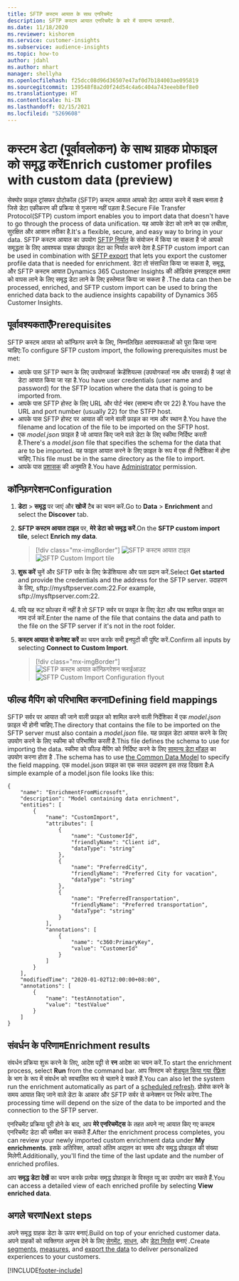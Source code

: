 ```yaml
---
title: SFTP कस्टम आयात के साथ एनरिचमेंट
description: SFTP कस्टम आयात एनरिचमेंट के बारे में सामान्य जानकारी.
ms.date: 11/18/2020
ms.reviewer: kishorem
ms.service: customer-insights
ms.subservice: audience-insights
ms.topic: how-to
author: jdahl
ms.author: mhart
manager: shellyha
ms.openlocfilehash: f25dcc08d96d36507e47af0d7b184003ae095819
ms.sourcegitcommit: 139548f8a2d0f24d54c4a6c404a743eeeb8ef8e0
ms.translationtype: HT
ms.contentlocale: hi-IN
ms.lasthandoff: 02/15/2021
ms.locfileid: "5269608"
---
```

# <a name="enrich-customer-profiles-with-custom-data-preview"></a><span data-ttu-id="e2070-103">कस्टम डेटा (पूर्वावलोकन) के साथ ग्राहक प्रोफाइल को समृद्ध करें</span><span class="sxs-lookup"><span data-stu-id="e2070-103">Enrich customer profiles with custom data (preview)</span></span>

<span data-ttu-id="e2070-104">सेक्योर फ़ाइल ट्रांसफर प्रोटोकॉल (SFTP) कस्टम आयात आपको डेटा आयात करने में सक्षम बनाता है जिसे डेटा एकीकरण की प्रक्रिया से गुजरना नहीं पड़ता है.</span><span class="sxs-lookup"><span data-stu-id="e2070-104">Secure File Transfer Protocol(SFTP) custom import enables you to import data that doesn't have to go through the process of data unification.</span></span> <span data-ttu-id="e2070-105">यह आपके डेटा को लाने का एक लचीला, सुरक्षित और आसान तरीका है.</span><span class="sxs-lookup"><span data-stu-id="e2070-105">It's a flexible, secure, and easy way to bring in your data.</span></span> <span data-ttu-id="e2070-106">SFTP कस्टम आयात का उपयोग [SFTP निर्यात](export-sftp.md) के संयोजन में किया जा सकता है जो आपको समृद्धता के लिए आवश्यक ग्राहक प्रोफ़ाइल डेटा का निर्यात करने देता है.</span><span class="sxs-lookup"><span data-stu-id="e2070-106">SFTP custom import can be used in combination with [SFTP export](export-sftp.md) that lets you export the customer profile data that is needed for enrichment.</span></span> <span data-ttu-id="e2070-107">डेटा तो संसाधित किया जा सकता है, समृद्ध, और SFTP कस्टम आयात Dynamics 365 Customer Insights की ऑडियंस इनसाइट्स क्षमता को वापस लाने के लिए समृद्ध डेटा लाने के लिए इस्तेमाल किया जा सकता है .</span><span class="sxs-lookup"><span data-stu-id="e2070-107">The data can then be processed, enriched, and SFTP custom import can be used to bring the enriched data back to the audience insights capability of Dynamics 365 Customer Insights.</span></span>

## <a name="prerequisites"></a><span data-ttu-id="e2070-108">पूर्वावश्यकताएँ</span><span class="sxs-lookup"><span data-stu-id="e2070-108">Prerequisites</span></span>

<span data-ttu-id="e2070-109">SFTP कस्टम आयात को कॉन्फ़िगर करने के लिए, निम्नलिखित आवश्यकताओं को पूरा किया जाना चाहिए:</span><span class="sxs-lookup"><span data-stu-id="e2070-109">To configure SFTP custom import, the following prerequisites must be met:</span></span>

- <span data-ttu-id="e2070-110">आपके पास SFTP स्थान के लिए उपयोगकर्ता क्रेडेंशियल्स (उपयोगकर्ता नाम और पासवर्ड) है जहां से डेटा आयात किया जा रहा है.</span><span class="sxs-lookup"><span data-stu-id="e2070-110">You have user credentials (user name and password) for the SFTP location where the data that is going to be imported from.</span></span>
- <span data-ttu-id="e2070-111">आपके पास SFTP होस्ट के लिए URL और पोर्ट नंबर (सामान्य तौर पर 22) है.</span><span class="sxs-lookup"><span data-stu-id="e2070-111">You have the URL and port number (usually 22) for the STFP host.</span></span>
- <span data-ttu-id="e2070-112">आपके पास SFTP होस्ट पर आयात की जाने वाली फ़ाइल का नाम और स्थान है.</span><span class="sxs-lookup"><span data-stu-id="e2070-112">You have the filename and location of the file to be imported on the SFTP host.</span></span>
- <span data-ttu-id="e2070-113">एक *model.json* फ़ाइल है जो आयात किए जाने वाले डेटा के लिए स्कीमा निर्दिष्ट करती है.</span><span class="sxs-lookup"><span data-stu-id="e2070-113">There's a *model.json* file that specifies the schema for the data that are to be imported.</span></span> <span data-ttu-id="e2070-114">यह फाइल आयात करने के लिए फ़ाइल के रूप में एक ही निर्देशिका में होना चाहिए.</span><span class="sxs-lookup"><span data-stu-id="e2070-114">This file must be in the same directory as the file to import.</span></span>
- <span data-ttu-id="e2070-115">आपके पास [प्रशासक](permissions.md#administrator) की अनुमति है.</span><span class="sxs-lookup"><span data-stu-id="e2070-115">You have [Administrator](permissions.md#administrator) permission.</span></span>

## <a name="configuration"></a><span data-ttu-id="e2070-116">कॉन्फ़िगरेशन</span><span class="sxs-lookup"><span data-stu-id="e2070-116">Configuration</span></span>

1. <span data-ttu-id="e2070-117">**डेटा** > **समृद्ध** पर जाएं और **खोजें** टैब का चयन करें.</span><span class="sxs-lookup"><span data-stu-id="e2070-117">Go to **Data** > **Enrichment** and select the **Discover** tab.</span></span>

1. <span data-ttu-id="e2070-118">**SFTP कस्टम आयात टाइल** पर, **मेरे डेटा को समृद्ध करें**.</span><span class="sxs-lookup"><span data-stu-id="e2070-118">On the **SFTP custom import tile**, select **Enrich my data**.</span></span>

   > [!div class="mx-imgBorder"]
   > <span data-ttu-id="e2070-119">![SFTP कस्टम आयात टाइल](media/SFTP_Custom_Import_tile.png "SFTP कस्टम आयात टाइल")</span><span class="sxs-lookup"><span data-stu-id="e2070-119">![SFTP Custom Import tile](media/SFTP_Custom_Import_tile.png "SFTP Custom Import tile")</span></span>

1. <span data-ttu-id="e2070-120">**शुरू करें** चुनें और SFTP सर्वर के लिए क्रेडेंशियल्स और पता प्रदान करें.</span><span class="sxs-lookup"><span data-stu-id="e2070-120">Select **Get started** and provide the credentials and the address for the SFTP server.</span></span> <span data-ttu-id="e2070-121">उदाहरण के लिए, sftp://mysftpserver.com:22.</span><span class="sxs-lookup"><span data-stu-id="e2070-121">For example, sftp://mysftpserver.com:22.</span></span>

1. <span data-ttu-id="e2070-122">यदि यह रूट फ़ोल्डर में नहीं है तो SFTP सर्वर पर फ़ाइल के लिए डेटा और पाथ शामिल फ़ाइल का नाम दर्ज करें.</span><span class="sxs-lookup"><span data-stu-id="e2070-122">Enter the name of the file that contains the data and path to the file on the SFTP server if it's not in the root folder.</span></span>

1. <span data-ttu-id="e2070-123">**कस्टम आयात से कनेक्ट करें** का चयन करके सभी इनपुटों की पुष्टि करें.</span><span class="sxs-lookup"><span data-stu-id="e2070-123">Confirm all inputs by selecting **Connect to Custom Import**.</span></span>

   > [!div class="mx-imgBorder"]
   > <span data-ttu-id="e2070-124">![SFTP कस्टम आयात कॉन्फ़िगरेशन फ्लाईआउट](media/SFTP_Custom_Import_Configuration_flyout.png "SFTP कस्टम आयात कॉन्फ़िगरेशन फ्लाईआउट")</span><span class="sxs-lookup"><span data-stu-id="e2070-124">![SFTP Custom Import Configuration flyout](media/SFTP_Custom_Import_Configuration_flyout.png "SFTP Custom Import Configuration flyout")</span></span>

## <a name="defining-field-mappings"></a><span data-ttu-id="e2070-125">फील्ड मैपिंग को परिभाषित करना</span><span class="sxs-lookup"><span data-stu-id="e2070-125">Defining field mappings</span></span> 

<span data-ttu-id="e2070-126">SFTP सर्वर पर आयात की जाने वाली फ़ाइल को शामिल करने वाली निर्देशिका में एक *model.json* फ़ाइल भी होनी चाहिए.</span><span class="sxs-lookup"><span data-stu-id="e2070-126">The directory that contains the file to be imported on the SFTP server must also contain a *model.json* file.</span></span> <span data-ttu-id="e2070-127">यह फ़ाइल डेटा आयात करने के लिए उपयोग करने के लिए स्कीमा को परिभाषित करती है.</span><span class="sxs-lookup"><span data-stu-id="e2070-127">This file defines the schema to use for importing the data.</span></span> <span data-ttu-id="e2070-128">स्कीमा को फील्ड मैपिंग को निर्दिष्ट करने के लिए [सामान्य डेटा मॉडल](https://docs.microsoft.com/common-data-model/) का उपयोग करना होता है .</span><span class="sxs-lookup"><span data-stu-id="e2070-128">The schema has to use [the Common Data Model](https://docs.microsoft.com/common-data-model/) to specify the field mapping.</span></span> <span data-ttu-id="e2070-129">एक model.json फ़ाइल का एक सरल उदाहरण इस तरह दिखता है:</span><span class="sxs-lookup"><span data-stu-id="e2070-129">A simple example of a model.json file looks like this:</span></span>

```
{
    "name": "EnrichmentFromMicrosoft",
    "description": "Model containing data enrichment",
    "entities": [
        {
            "name": "CustomImport",
            "attributes": [
                {
                    "name": "CustomerId",
                    "friendlyName": "Client id",
                    "dataType": "string"
                },
                {
                    "name": "PreferredCity",
                    "friendlyName": "Preferred City for vacation",
                    "dataType": "string"
                },
                {
                    "name": "PreferredTransportation",
                    "friendlyName": "Preferred transportation",
                    "dataType": "string"
                }
            ],
            "annotations": [
                {
                    "name": "c360:PrimaryKey",
                    "value": "CustomerId"
                }
            ]
        }
    ],
    "modifiedTime": "2020-01-02T12:00:00+08:00",
    "annotations": [
        {
            "name": "testAnnotation",
            "value": "testValue"
        }
    ]
}
```

## <a name="enrichment-results"></a><span data-ttu-id="e2070-130">संवर्धन के परिणाम</span><span class="sxs-lookup"><span data-stu-id="e2070-130">Enrichment results</span></span>

<span data-ttu-id="e2070-131">संवर्धन प्रक्रिया शुरू करने के लिए, आदेश पट्टी से **रन** आदेश का चयन करें.</span><span class="sxs-lookup"><span data-stu-id="e2070-131">To start the enrichment process, select **Run** from the command bar.</span></span> <span data-ttu-id="e2070-132">आप सिस्टम को [शेड्यूल किया गया रीफ़्रेश](system.md#schedule-tab) के भाग के रूप में संवर्धन को स्वचालित रूप से चलाने दे सकते हैं.</span><span class="sxs-lookup"><span data-stu-id="e2070-132">You can also let the system run the enrichment automatically as part of a [scheduled refresh](system.md#schedule-tab).</span></span> <span data-ttu-id="e2070-133">प्रोसेस करने के समय आयात किए जाने वाले डेटा के आकार और SFTP सर्वर से कनेक्शन पर निर्भर करेगा.</span><span class="sxs-lookup"><span data-stu-id="e2070-133">The processing time will depend on the size of the data to be imported and the connection to the SFTP server.</span></span>

<span data-ttu-id="e2070-134">एनरिचमेंट प्रक्रिया पूरी होने के बाद, आप **मेरे एनरिचमेंट्स** के तहत अपने नए आयात किए गए कस्टम एनरिचमेंट डेटा की समीक्षा कर सकते हैं.</span><span class="sxs-lookup"><span data-stu-id="e2070-134">After the enrichment process completes, you can review your newly imported custom enrichment data under **My enrichments**.</span></span> <span data-ttu-id="e2070-135">इसके अतिरिक्त, आपको अंतिम अद्यतन का समय और समृद्ध प्रोफ़ाइल की संख्या मिलेगी.</span><span class="sxs-lookup"><span data-stu-id="e2070-135">Additionally, you'll find the time of the last update and the number of enriched profiles.</span></span>

<span data-ttu-id="e2070-136">आप **समृद्ध डेटा देखें** का चयन करके प्रत्येक समृद्ध प्रोफ़ाइल के विस्तृत व्यू का उपयोग कर सकते हैं.</span><span class="sxs-lookup"><span data-stu-id="e2070-136">You can access a detailed view of each enriched profile by selecting **View enriched data**.</span></span>

## <a name="next-steps"></a><span data-ttu-id="e2070-137">अगले चरण</span><span class="sxs-lookup"><span data-stu-id="e2070-137">Next steps</span></span>

<span data-ttu-id="e2070-138">अपने समृद्ध ग्राहक डेटा के ऊपर बनाएं.</span><span class="sxs-lookup"><span data-stu-id="e2070-138">Build on top of your enriched customer data.</span></span> <span data-ttu-id="e2070-139">अपने ग्राहकों को व्यक्तिगत अनुभव देने के लिए [सेगमेंट](segments.md), [साधन](measures.md), और [डेटा निर्यात](export-destinations.md) बनाएं .</span><span class="sxs-lookup"><span data-stu-id="e2070-139">Create [segments](segments.md), [measures](measures.md), and [export the data](export-destinations.md) to deliver personalized experiences to your customers.</span></span>




[!INCLUDE[footer-include](../includes/footer-banner.md)]